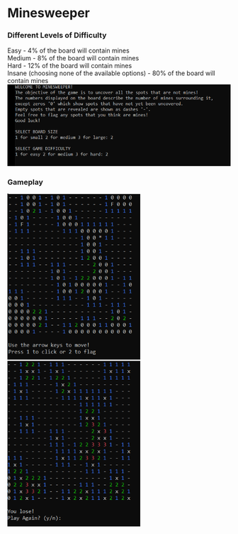 # Minesweeper

### Different Levels of Difficulty ###  
Easy - 4% of the board will contain mines  
Medium - 8% of the board will contain mines  
Hard - 12% of the board will contain mines  
Insane (choosing none of the available options) - 80% of the board will contain mines  
<img src ="images/minesweeperTitle.PNG" width="600">

### Gameplay ###  
<img src ="images/gameplay.PNG" width="300"> <img src ="images/lose.PNG" width="300">

